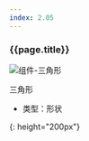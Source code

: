 ```yaml
---
index: 2.05
---
```

### {{page.title}}
![组件-三角形][triangle-01]

三角形

- 类型：形状

[triangle-01]: {{site.baseurl}}/assets/components/triangle-01.png
{: height="200px"}
